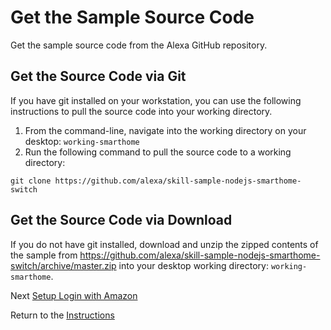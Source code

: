 # Get the Sample Source Code

Get the sample source code from the Alexa GitHub repository.

## Get the Source Code via Git

If you have git installed on your workstation, you can use the following instructions to pull the source code into your working directory.

1. From the command-line, navigate into the working directory on your desktop: `working-smarthome`
2. Run the following command to pull the source code to a working directory:

```
git clone https://github.com/alexa/skill-sample-nodejs-smarthome-switch
```

## Get the Source Code via Download

If you do not have git installed, download and unzip the zipped contents of the sample from https://github.com/alexa/skill-sample-nodejs-smarthome-switch/archive/master.zip into your desktop working directory: `working-smarthome`.

Next [Setup Login with Amazon](setup-login-with-amazon.md)

Return to the [Instructions](README.md)